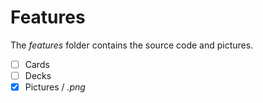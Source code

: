 # Features
The *features* folder contains the source code and pictures.

- [ ] Cards
- [ ] Decks
- [x] Pictures / *.png*